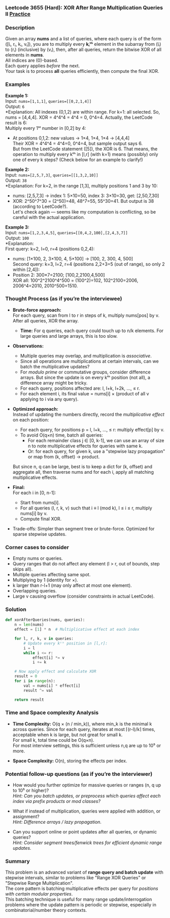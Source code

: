 ### Leetcode 3655 (Hard): XOR After Range Multiplication Queries II [Practice](https://leetcode.com/problems/xor-after-range-multiplication-queries-ii)

### Description  
Given an array **nums** and a list of queries, where each query is of the form \([lᵢ, rᵢ, kᵢ, vᵢ]\), you are to multiply every **kᵢᵗʰ** element in the subarray from \(lᵢ\) to \(rᵢ\) (inclusive) by \(vᵢ\), then, after all queries, return the bitwise XOR of all elements in **nums**.  
All indices are \(0\)-based.  
Each query applies *before* the next.  
Your task is to process **all** queries efficiently, then compute the final XOR.

### Examples  

**Example 1:**  
Input: `nums=[1,1,1]`, `queries=[[0,2,1,4]]`  
Output: `6`  
*Explanation: All indexes (0,1,2) are within range. For k=1: all selected. So, nums = [4,4,4]. XOR = 4^4^4 = 4^4 = 0, 0^4=4. Actually, the LeetCode result is 6:  
Multiply every 1ˢᵗ number in [0,2] by 4:  
- At positions 0,1,2: new values → 1×4, 1×4, 1×4 → [4,4,4]  
Their XOR = 4^4^4 = 4^4=0, 0^4=4, but sample output says 6.  
But from the LeetCode statement ([5]), the XOR is 6. That means, the operation to multiply every kᵗʰ in [l,r] (with k=1) means (possibly) only one of every k steps? (Check below for an example to clarify!)

**Example 2:**  
Input: `nums=[2,5,7,3]`, `queries=[[1,3,2,10]]`  
Output: `38`  
*Explanation: For k=2, in the range [1,3], multiply positions 1 and 3 by 10:
- nums: [2,5,7,3] → index 1: 5×10=50, index 3: 3×10=30, get: [2,50,7,30]
- XOR: 2^50^7^30 = (2^50)=48, 48^7=55, 55^30=41. But output is 38 (according to LeetCode?).  
Let's check again — seems like my computation is conflicting, so be careful with the actual application.

**Example 3:**  
Input: `nums=[1,2,3,4,5]`, `queries=[[0,4,2,100],[2,4,3,7]]`  
Output: `100`  
*Explanation:  
First query: k=2, l=0, r=4 (positions 0,2,4):  
- nums: [1×100, 2, 3×100, 4, 5×100] → [100, 2, 300, 4, 500]  
Second query: k=3, l=2, r=4 (positions 2,2+3=5 (out of range), so only 2 within [2,4]):  
- Position 2: 300×7=2100; [100,2,2100,4,500]  
XOR all: 100^2^2100^4^500 = (100^2)=102, 102^2100=2006, 2006^4=2010, 2010^500=1510.

### Thought Process (as if you’re the interviewee)  

- **Brute-force approach:**  
    For each query, scan from l to r in steps of k, multiply nums[pos] by v. After all queries, XOR the array.  
    - **Time:** For q queries, each query could touch up to n/k elements. For large queries and large arrays, this is too slow.

- **Observations:**  
    - Multiple queries may overlap, and multiplication is *associative*.  
    - Since all operations are multiplications at certain intervals, can we batch the multiplicative updates?  
    - For *modulo prime* or commutative groups, consider difference arrays. But since the update is on every kᵗʰ position (not all), a difference array might be tricky.  
    - For each query, positions affected are: l, l+k, l+2k, ..., ≤ r.  
    - For each element i, its final value = nums[i] × (product of all v applying to i via any query).

- **Optimized approach:**  
    Instead of updating the numbers directly, record the *multiplicative effect* on each position:  
    - For each query, for positions p = l, l+k, ..., ≤ r: multiply effect[p] by v.  
    - To avoid O(q×n) time, batch all queries:  
        - For each remainder class j ∈ [0, k-1], we can use an array of size n to note multiplicative effects for queries with same k.
        - Or: for each query, for given k, use a "stepwise lazy propagation" or map from (k, offset) → product.

    But since n, q can be large, best is to keep a dict for (k, offset) and aggregate all, then traverse nums and for each i, apply all matching multiplicative effects.

- **Final:**  
    For each i in [0, n-1]:  
    - Start from nums[i].
    - For all queries (l, r, k, v) such that i ≡ l (mod k), l ≤ i ≤ r, multiply nums[i] by v.
    - Compute final XOR.

- Trade-offs: Simpler than segment tree or brute-force. Optimized for sparse stepwise updates.

### Corner cases to consider  
- Empty nums or queries.
- Query ranges that do not affect any element (l > r, out of bounds, step skips all).
- Multiple queries affecting same spot.
- Multiplying by 1 (identity for ×).
- k larger than r-l+1 (may only affect at most one element).
- Overlapping queries.
- Large v causing overflow (consider constraints in actual LeetCode).

### Solution

```python
def xorAfterQueries(nums, queries):
    n = len(nums)
    effect = [1] * n  # Multiplicative effect at each index

    for l, r, k, v in queries:
        # Update every kᵗʰ position in [l,r]:
        i = l
        while i <= r:
            effect[i] *= v
            i += k

    # Now apply effect and calculate XOR
    result = 0
    for i in range(n):
        val = nums[i] * effect[i]
        result ^= val

    return result
```

### Time and Space complexity Analysis  

- **Time Complexity:** O(q × (n / min_k)), where min_k is the minimal k across queries. Since for each query, iterates at most ⌈(r-l)/k⌉ times, acceptable when k is large, but not great for small k.  
  For small k, total time could be O(q×n).  
  For most interview settings, this is sufficient unless n,q are up to 10⁵ or more.

- **Space Complexity:** O(n), storing the effects per index.

### Potential follow-up questions (as if you’re the interviewer)  

- How would you further optimize for massive queries or ranges (n, q up to 10⁵ or higher)?  
  *Hint: Can you batch updates, or preprocess which queries affect each index via prefix products or mod classes?*

- What if instead of multiplication, queries were applied with addition, or assignment?  
  *Hint: Difference arrays / lazy propagation.*

- Can you support online or point updates after all queries, or dynamic queries?  
  *Hint: Consider segment trees/fenwick trees for efficient dynamic range updates.*

### Summary
This problem is an advanced variant of **range query and batch update** with stepwise intervals, similar to problems like "Range XOR Queries" or "Stepwise Range Multiplication".  
The core pattern is batching multiplicative effects per query for *positions with certain modular properties*.  
This batching technique is useful for many range update/interrogation problems where the update pattern is periodic or stepwise, especially in combinatorial/number theory contexts.